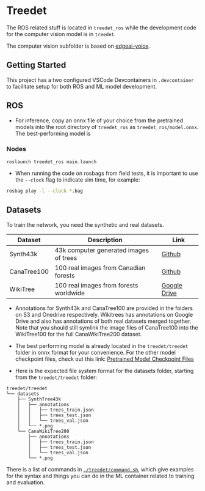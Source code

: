 # Treedet

The ROS related stuff is located in `treedet_ros` while the development code for the computer vision model is in `treedet`.

The computer vision subfolder is based on [edgeai-yolox](https://github.com/TexasInstruments/edgeai-yolox).

## Getting Started

This project has a two configured VSCode Devcontainers in `.devcontainer` to facilitate setup for both ROS and ML model development.

## ROS

- For inference, copy an onnx file of your choice from the pretrained models into the root directory of `treedet_ros` as `treedet_ros/model.onnx`. The best-performing model is

### Nodes

```
roslaunch treedet_ros main.launch
```

- When running the code on rosbags from field tests, it is important to use the `--clock` flag to indicate sim time, for example:
```sh
rosbag play -l --clock *.bag
```

## Datasets

To train the network, you need the synthetic and real datasets.

| Dataset     | Description                            | Link                                                                                                 |
| ----------- | -------------------------------------- | ---------------------------------------------------------------------------------------------------- |
| Synth43k    | 43k computer generated images of trees | [Github](https://github.com/norlab-ulaval/PercepTreeV1)                                              |
| CanaTree100 | 100 real images from Canadian forests  | [Github](https://github.com/norlab-ulaval/PercepTreeV1)                                              |
| WikiTree    | 100 real images from forests worldwide | [Google Drive](https://drive.google.com/drive/folders/1CBwYHaWVl0_Li1czkcmdCc6V6Mw0ee8D?usp=sharing) |

- Annotations for Synth43k and CanaTree100 are provided in the folders on S3 and Onedrive respectively. Wikitrees has annotations on Google Drive and also has annotations of both real datasets merged together. Note that you should still symlink the image files of CanaTree100 into the WikiTree100 for the full CanaWikiTree200 dataset.

- The best performing model is already located in the `treedet/treedet` folder in onnx format for your convenience. For the other model checkpoint files, check out this link: [Pretrained Model Checkpoint Files](https://drive.google.com/drive/folders/13LVyUGIS0vzHjzDNI97sHVZ7jDmVtHd1?usp=drive_link)

- Here is the expected file system format for the datasets folder, starting from the `treedet/treedet` folder:

```
treedet/treedet
└── datasets
    ├── SynthTree43k
    │   ├── annotations
    │   │   ├── trees_train.json
    │   │   ├── trees_test.json
    │   │   └── trees_val.json
    │   └── *.png
    └── CanaWikiTree200
        ├── annotations
        │   ├── trees_train.json
        │   ├── trees_test.json
        │   └── trees_val.json
        └── *.png
```

There is a list of commands in [`./treedet/command.sh`](./treedet/commands.sh), which give examples for the syntax and things you can do in the ML container related to training and evaluation.